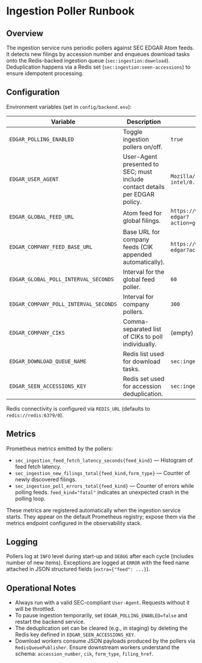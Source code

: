# Ingestion Poller Runbook

## Overview

The ingestion service runs periodic pollers against SEC EDGAR Atom feeds. It detects new filings by accession number and enqueues download tasks onto the Redis-backed ingestion queue (`sec:ingestion:download`). Deduplication happens via a Redis set (`sec:ingestion:seen-accessions`) to ensure idempotent processing.

## Configuration

Environment variables (set in `config/backend.env`):

| Variable | Description | Default |
| --- | --- | --- |
| `EDGAR_POLLING_ENABLED` | Toggle ingestion pollers on/off. | `true` |
| `EDGAR_USER_AGENT` | User-Agent presented to SEC; must include contact details per EDGAR policy. | `Mozilla/5.0 (compatible; sec-filing-intel/0.1; support@sec-intel.local)` |
| `EDGAR_GLOBAL_FEED_URL` | Atom feed for global filings. | `https://www.sec.gov/cgi-bin/browse-edgar?action=getcurrent&count=100&output=atom` |
| `EDGAR_COMPANY_FEED_BASE_URL` | Base URL for company feeds (CIK appended automatically). | `https://www.sec.gov/cgi-bin/browse-edgar?action=getcompany&CIK=` |
| `EDGAR_GLOBAL_POLL_INTERVAL_SECONDS` | Interval for the global feed poller. | `60` |
| `EDGAR_COMPANY_POLL_INTERVAL_SECONDS` | Interval for company pollers. | `300` |
| `EDGAR_COMPANY_CIKS` | Comma-separated list of CIKs to poll individually. | (empty) |
| `EDGAR_DOWNLOAD_QUEUE_NAME` | Redis list used for download tasks. | `sec:ingestion:download` |
| `EDGAR_SEEN_ACCESSIONS_KEY` | Redis set used for accession deduplication. | `sec:ingestion:seen-accessions` |

Redis connectivity is configured via `REDIS_URL` (defaults to `redis://redis:6379/0`).

## Metrics

Prometheus metrics emitted by the pollers:

- `sec_ingestion_feed_fetch_latency_seconds{feed_kind}` — Histogram of feed fetch latency.
- `sec_ingestion_new_filings_total{feed_kind,form_type}` — Counter of newly discovered filings.
- `sec_ingestion_poll_errors_total{feed_kind}` — Counter of errors while polling feeds. `feed_kind="fatal"` indicates an unexpected crash in the polling loop.

These metrics are registered automatically when the ingestion service starts. They appear on the default Prometheus registry; expose them via the metrics endpoint configured in the observability stack.

## Logging

Pollers log at `INFO` level during start-up and `DEBUG` after each cycle (includes number of new items). Exceptions are logged at `ERROR` with the feed name attached in JSON structured fields (`extra={"feed": ...}`).

## Operational Notes

- Always run with a valid SEC-compliant `User-Agent`. Requests without it will be throttled.
- To pause ingestion temporarily, set `EDGAR_POLLING_ENABLED=false` and restart the backend service.
- The deduplication set can be cleared (e.g., in staging) by deleting the Redis key defined in `EDGAR_SEEN_ACCESSIONS_KEY`.
- Download workers consume JSON payloads produced by the pollers via `RedisQueuePublisher`. Ensure downstream workers understand the schema: `accession_number`, `cik`, `form_type`, `filing_href`.
